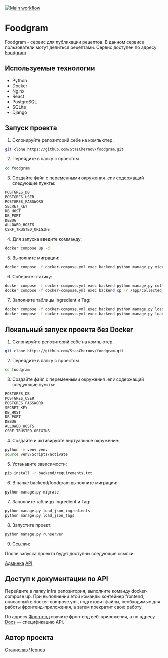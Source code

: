 [![Main workflow](https://github.com/StasChernov/foodgram/actions/workflows/main.yml/badge.svg)](https://github.com/StasChernov/foodgram/actions/workflows/main.yml)

#  Foodgram

Foodgram - сервис для публикации рецептов.
В данном сервисе пользователи могут делиться рецептами.
Сервис доступен по адресу [Foodgram](https://chefoodgram.zapto.org)

## Используемые технологии

- Python
- Docker
- Nginx
- React
- PostgreSQL
- SQLite
- Django

## Запуск проекта

1. Склонируйте репозиторий себе на компьютер.

```bash
git clone https://github.com/StasChernov/foodgram.git
```

2. Перейдите в папку с проектом

```bash
cd foodgram
```

3. Создайте файл с переменными окружения .env содержащий следующие пункты:

``` bash
POSTGRES_DB
POSTGRES_USER
POSTGRES_PASSWORD
SECRET_KEY
DB_HOST
DB_PORT
DEBUG
ALLOWED_HOSTS
CSRF_TRUSTED_ORIGINS
```

4. Для запуска введите комманду:

```bash
docker compose up -d
```

5. Выполните миграции:

```bash
docker compose -f docker-compose.yml exec backend python manage.py migrate
```

6. Соберите статику:

```bash
docker compose -f docker-compose.yml exec backend python manage.py collectstatic
docker compose -f docker-compose.yml exec backend cp -r /app/collected_static/. /static/static/
```

7. Заполните таблицы Ingredient и Tag:

```bash
docker compose -f docker-compose.yml exec backend python manage.py load_json_ingredients
docker compose -f docker-compose.yml exec backend python manage.py load_json_tags
```

## Локальный запуск проекта без Docker
1. Склонируйте репозиторий себе на компьютер.

```bash
git clone https://github.com/StasChernov/foodgram.git
```

2. Перейдите в папку с проектом

```bash
cd foodgram
```
3. Создайте файл с переменными окружения .env содержащий следующие пункты:

``` bash
POSTGRES_DB
POSTGRES_USER
POSTGRES_PASSWORD
SECRET_KEY
DB_HOST
DB_PORT
DEBUG
ALLOWED_HOSTS
CSRF_TRUSTED_ORIGINS
```

4. Создайте и активируйте виртуальное окружение:

```bash
python -m venv venv
source venv/Scripts/activate
``` 

5. Устанавите зависимости:

```bash
pip install -r backend/requirements.txt
```

6. В папке backend/foodgram выполните миграции:

```bash
python manage.py migrate
```

7. Заполните таблицы Ingredient и Tag:

```bash
python manage.py load_json_ingredients
python manage.py load_json_tags
```

8. Запустите проект:

```bash
python manage.py runserver
```

9. Ссылки:

После запуска проекта будут доступны следующие ссылки:

[Админка](http://127.0.0.1:8000/admin/)
[API](http://127.0.0.1:8000/api/)

## Доступ к документации по API

Перейдите в папку infra репозитория, выполните команду docker-compose up. При выполнении этой команды контейнер frontend, описанный в docker-compose.yml, подготовит файлы, необходимые для работы фронтенд-приложения, а затем прекратит свою работу.

По адресу [Фронтенд](http://localhost) изучите фронтенд веб-приложения, а по адресу [Docs](http://localhost/api/docs/) — спецификацию API.

## Автор проекта
[Станислав Чернов](https://github.com/StasChernov)
